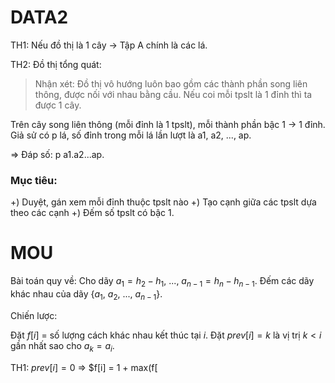 # DATA2
TH1: Nếu đồ thị là 1 cây -> Tập A chính là các lá.

TH2: Đồ thị tổng quát:

> Nhận xét: Đồ thị vô hướng luôn bao gồm các thành phần song liên thông, được nối với nhau bằng cầu. Nếu coi mỗi tpslt là 1 đỉnh thì ta được 1 cây.

Trên cây song liên thông (mỗi đỉnh là 1 tpslt), mỗi thành phần bậc 1 -> 1 đỉnh. Giả sử có p lá, số đỉnh trong mỗi lá lần lượt là a1, a2, ..., ap.

=> Đáp số: p a1.a2...ap.

### Mục tiêu:
+) Duyệt, gán xem mỗi đỉnh thuộc tpslt nào
+) Tạo cạnh giữa các tpslt dựa theo các cạnh
+) Đếm số tpslt có bậc 1.

# MOU

Bài toán quy về: Cho dãy $a_1 = h_2 - h_1$, ..., $a_{n-1} = h_n - h_{n-1}$. Đếm các dãy khác nhau của dãy {$a_1$, $a_2$, ..., $a_{n-1}$}.

Chiến lược: 

Đặt $f[i]$ = số lượng cách khác nhau kết thúc tại $i$. Đặt $prev[i] = k$ là vị trị $k < i$ gần nhất sao cho $a_k = a_i$.

TH1: $prev[i] = 0$ => $f[i] = 1 + max(f[
<!--stackedit_data:
eyJoaXN0b3J5IjpbMTczMzgwNjIwNSwxNDU1ODI2NTU0LC0xOT
YwODYwODk2XX0=
-->